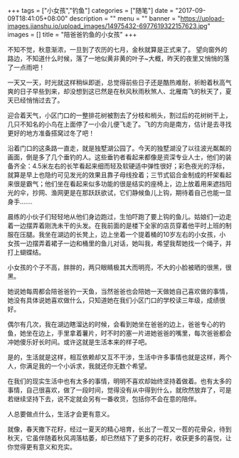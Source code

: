 +++
tags = ["小女孩","钓鱼"]
categories = ["随笔"]
date = "2017-09-09T18:41:05+08:00"
description = ""
menu = ""
banner = "https://upload-images.jianshu.io/upload_images/14975432-6977619322157623.jpg"
images = []
title = "陪爸爸钓鱼的小女孩"
+++

<!--more-->


不知不觉，秋意渐浓，一旦到了农历的七月，金秋就算是正式来了。
望向窗外的路边，不知道什么时候，落了一地似黄非黄的叶子~大概，昨天的夜里又悄悄的落了一点雨吧！

一天又一天，时光就这样稍纵即逝，总觉得前些日子还是酷热难耐，祈盼着秋高气爽的日子早些到来，却没想到这已然是在秋风秋雨秋煞人、北雁南飞的秋天了，夏天已经悄悄过去了。

迎合着天气，小区门口的一整排花树被割去了分枝和梢头，割过后的花树树干上，几只不知名的小鸟在上面停了一小会儿便飞走了。飞的方向是南方，估计是去寻找更好的地方准备搭窝过冬了吧！

沿着门口的这条路一直走，就是独墅湖公园了。今天的独墅湖没了以往波光粼粼的画面，倒是多了几个垂钓的人。这些垂钓者看起来都像是资深专业人士，他们的装备齐全：4.5米左右的长竿看起来细而轻及软硬适中弹性很好；彩色夜光的浮标，就算是早上也隐约可见发光的效果且靠子母线拴着；三节式铝合金制成的杆架看起来很是霸气；他们坐在看起来似多功能的很是结实的座椅上，边上放着用来遮挡阳光的伞，抄网、渔网更是在那跃跃欲试，它们静候鱼儿上钩，期待着自己也能一显身手.......

晨练的小伙子们轻轻地从他们身边跑过，生怕吓跑了要上钩的鱼儿。姑娘们一边走着一边摆弄着刚洗未干的头发。在我前面的是楼下全家的店员穿着他平时上班的制服在压腿。我坐在湖边的长凳上，边上坐着一个提着桶的10岁左右的小女孩，小女孩一边摆弄着裙子一边和桶里的鱼儿对话，她叫我，希望我帮她找一个绳子，并打上蝴蝶结。

小女孩的个子不高，胖胖的，两只眼睛极其大而明亮，不大的小脸被晒的很黑，很黑。

她说她每周都会陪爸爸钓一天鱼，当然爸爸也会陪她一天做她自己喜欢做的事情，她没有具体说她喜欢做什么，只知道她在我们小区门口的学校读三年级，成绩很好。

偶尔有几次，我在湖边瞎溜达的时候，会看到她坐在爸爸的边上，爸爸专心的钓鱼，她坐在边上，手里拿着薯片，时不时的塞一片进她爸爸的嘴里，每次爸爸都会冲她傻乐好长时间。或许这就是生活本来的样子吧。

是的，生活就是这样，相互依赖却又互不干涉，生活中许多事情也就是这样，两个人，你满足我的一个小诉求，我就还你无数个希望。

在我们的现实生活中也有太多的事情，明明不喜欢却始终坚持着做着。也有太多的事情，自己很喜欢，做了一段时间，觉得没有从中得到什么，就欣然放弃了，可是若继续坚持下去，说不定就会另有一番收货，包括你不会在意的陪伴。

人总要做点什么，生活才会更有意义。

就像，春天撒下花籽，经过一夏天的精心培育，长出了一茬又一茬的花骨朵，待到秋天，它虽伴随着秋风凋落枯萎，却已然结下了更多的花籽，收获更多的喜悦，让你觉得更有意义和充实。